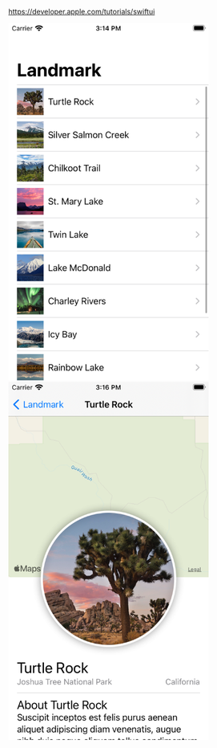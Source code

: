 https://developer.apple.com/tutorials/swiftui

<img src="landmarkList.png" width=400 />
<img src="landmarkDetail.png" width=400 />
